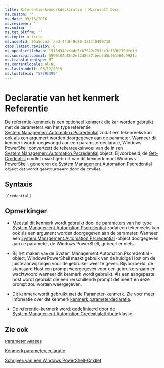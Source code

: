 ```yaml
---
title: Referentie-kenmerkdeclaratie | Microsoft Docs
ms.custom: ''
ms.date: 09/13/2016
ms.reviewer: ''
ms.suite: ''
ms.tgt_pltfrm: ''
ms.topic: article
ms.assetid: 96a5dcad-faed-44d8-8c80-321f10499710
caps.latest.revision: 6
ms.openlocfilehash: 1513d340cdadc5cb7622e791cc3c163ff39dfe1d
ms.sourcegitcommit: 5990f04b8042ef2d8e571bec6d5b051e64c9921c
ms.translationtype: MT
ms.contentlocale: nl-NL
ms.lasthandoff: 03/12/2019
ms.locfileid: "57795399"
---
```

# <a name="credential-attribute-declaration"></a>Declaratie van het kenmerk Referentie

De referentie-kenmerk is een optioneel kenmerk die kan worden gebruikt met de parameters van het type referentie [System.Management.Automation.Pscredential](/dotnet/api/System.Management.Automation.PSCredential) zodat een tekenreeks kan ook als een argument worden doorgegeven aan de parameter. Wanneer dit kenmerk wordt toegevoegd aan een parameterdeclaratie, Windows PowerShell converteert de tekenreeksinvoer van de in een [System.Management.Automation.Pscredential](/dotnet/api/System.Management.Automation.PSCredential) object. Bijvoorbeeld, de [Get-Credential](/powershell/module/Microsoft.PowerShell.Security/Get-Credential) cmdlet maakt gebruik van dit kenmerk moet Windows PowerShell, genereren de [System.Management.Automation.Pscredential](/dotnet/api/System.Management.Automation.PSCredential) object dat wordt geretourneerd door de cmdlet.

## <a name="syntax"></a>Syntaxis

```csharp
[Credential]
```

## <a name="remarks"></a>Opmerkingen

- Meestal dit kenmerk wordt gebruikt door de parameters van het type [System.Management.Automation.Pscredential](/dotnet/api/System.Management.Automation.PSCredential) zodat een tekenreeks kan ook als een argument worden doorgegeven aan de parameter. Wanneer een [System.Management.Automation.Pscredential](/dotnet/api/System.Management.Automation.PSCredential) -object doorgegeven aan de parameter, de Windows PowerShell, gebeurt er niets.

- Bij het maken van de [System.Management.Automation.Pscredential](/dotnet/api/System.Management.Automation.PSCredential) -object, Windows PowerShell maakt gebruik van de huidige Host om de juiste aanwijzingen voor de gebruiker weer te geven. Bijvoorbeeld, de standaard Host een prompt weergegeven voor een gebruikersnaam en wachtwoord wanneer dit kenmerk wordt gebruikt. Als een aangepaste host wordt gebruikt die een verschillende prompt definieert en deze prompt zou worden weergegeven.

- Dit kenmerk wordt gebruikt met de Parameter-kenmerk. Zie voor meer informatie over dat kenmerk [kenmerk parameterdeclaratie](./parameter-attribute-declaration.md).

- De referentie-kenmerk wordt gedefinieerd door de [System.Management.Automation.Credentialattribute](/dotnet/api/System.Management.Automation.CredentialAttribute) klasse.

## <a name="see-also"></a>Zie ook

[Parameter Aliases](./parameter-aliases.md)

[Kenmerk parameterdeclaratie](./parameter-attribute-declaration.md)

[Schrijven van een Windows PowerShell-Cmdlet](./writing-a-windows-powershell-cmdlet.md)
